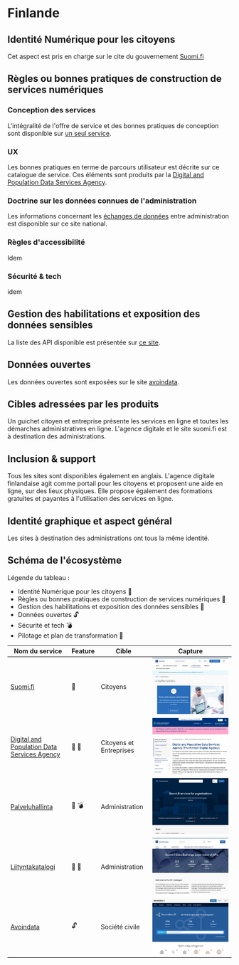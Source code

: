 # Finlande

## Identité Numérique pour les citoyens
Cet aspect est pris en charge sur le cite du gouvernement [Suomi.fi](
https://www.suomi.fi/e-authorizations)

## Règles ou bonnes pratiques de construction de services numériques
### Conception des services
L'intégralité de l'offre de service et des bonnes pratiques de conception sont disponible sur [un seul service](https://palveluhallinta.suomi.fi/en).

### UX
Les bonnes pratiques en terme de parcours utilisateur est décrite sur ce catalogue de service. Ces éléments sont produits par la [Digital and Population Data Services Agency](https://dvv.fi/en/digital-and-population-data-services-agency).

### Doctrine sur les données connues de l'administration
Les informations concernant les [échanges de données](https://palveluhallinta.suomi.fi/en/sivut/palveluvayla/esittely) entre administration est disponible sur ce site national.

### Règles d'accessibilité
Idem

### Sécurité & tech
idem

## Gestion des habilitations et exposition des données sensibles
La liste des API disponible est présentée sur [ce site](https://liityntakatalogi.suomi.fi/en_GB/).

## Données ouvertes
Les données ouvertes sont exposées sur le site [avoindata](https://www.avoindata.fi/en).

## Cibles adressées par les produits
Un guichet citoyen et entreprise présente les services en ligne et toutes les démarches administratives en ligne. 
L'agence digitale et le site suomi.fi est à destination des administrations.

## Inclusion & support
Tous les sites sont disponibles également en anglais.
L'agence digitale finlandaise agit comme portail pour les citoyens et proposent une aide en ligne, sur des lieux physiques. Elle propose également des formations gratuites et payantes à l'utilisation des services en ligne. 

## Identité graphique et aspect général
Les sites à destination des administrations ont tous la même identité.

## Schéma de l'écosystème
Légende du tableau : 
- Identité Numérique pour les citoyens :bust_in_silhouette:
- Règles ou bonnes pratiques de construction de services numériques :beginner:
- Gestion des habilitations et exposition des données sensibles :closed_lock_with_key:
- Données ouvertes :unlock:
- Sécurité et tech :bomb:
- Pilotage et plan de transformation :dart:


| Nom du service    |  Feature |  Cible | Capture | 
|-------------------|---|---|---|
| [Suomi.fi](https://www.suomi.fi/e-authorizations)        | :bust_in_silhouette:  | Citoyens |  ![](4_Finlande.assets/../4_Finland.assets/suomi.png)|
| [Digital and Population Data Services Agency](https://dvv.fi/en/digital-and-population-data-services-agency) | :beginner: :bust_in_silhouette: | Citoyens et Entreprises  |  ![](4_Finlande.assets/../4_Finland.assets/agencedigitale.png) |
| [Palveluhallinta](https://palveluhallinta.suomi.fi/en)        | :dart: :bomb:| Administration  | ![](4_Finlande.assets/../4_Finland.assets/servicecatalog.png)|
| [Liityntakatalogi](https://liityntakatalogi.suomi.fi/en_GB/)         | :closed_lock_with_key: :beginner:  | Administration  | ![](4_Finlande.assets/../4_Finland.assets/dataexchange.png) |
| [Avoindata](https://www.avoindata.fi/en)        | :unlock:  |  Société civile |  ![](4_Finlande.assets/../4_Finland.assets/avoindata.png)|